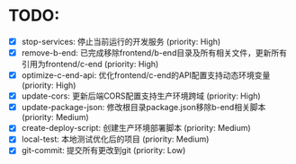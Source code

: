 # TODO:

- [x] stop-services: 停止当前运行的开发服务 (priority: High)
- [x] remove-b-end: 已完成移除frontend/b-end目录及所有相关文件，更新所有引用为frontend/c-end (priority: High)
- [x] optimize-c-end-api: 优化frontend/c-end的API配置支持动态环境变量 (priority: High)
- [x] update-cors: 更新后端CORS配置支持生产环境跨域 (priority: High)
- [x] update-package-json: 修改根目录package.json移除b-end相关脚本 (priority: Medium)
- [x] create-deploy-script: 创建生产环境部署脚本 (priority: Medium)
- [x] local-test: 本地测试优化后的项目 (priority: Medium)
- [x] git-commit: 提交所有更改到git (priority: Low)
